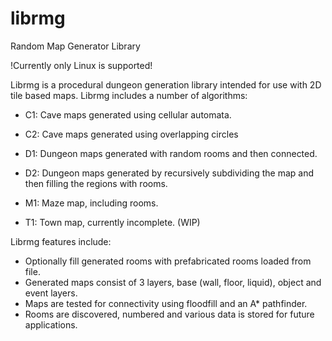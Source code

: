 # librmg
Random Map Generator Library

!Currently only Linux is supported!

Librmg is a procedural dungeon generation library intended for use with 2D tile based maps.
Librmg includes a number of algorithms:

- C1: Cave maps generated using cellular automata.
- C2: Cave maps generated using overlapping circles
- D1: Dungeon maps generated with random rooms and then connected.
- D2: Dungeon maps generated by recursively subdividing the map and then filling the regions with rooms.
- M1: Maze map, including rooms.

- T1: Town map, currently incomplete. (WIP)

Librmg features include:

- Optionally fill generated rooms with prefabricated rooms loaded from file.
- Generated maps consist of 3 layers, base (wall, floor, liquid), object and event layers.
- Maps are tested for connectivity using floodfill and an A* pathfinder.
- Rooms are discovered, numbered and various data is stored for future applications.
